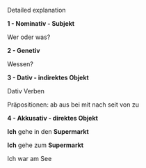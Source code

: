 Detailed explanation

**1 - Nominativ - Subjekt**

Wer oder was?

**2 - Genetiv**

Wessen?

**3 - Dativ - indirektes Objekt**

Dativ Verben

Präpositionen: ab aus bei mit nach seit von zu

**4 - Akkusativ - direktes Objekt**

**Ich** gehe in den **Supermarkt**

**Ich** gehe zum **Supermarkt**

Ich war am See



